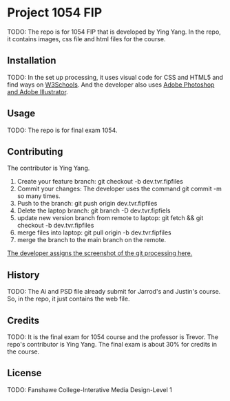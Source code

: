 # Project 1054 FIP

TODO: The repo is for 1054 FIP that is developed by Ying Yang. In the repo, it contains images, css file and html files for the course.

## Installation
TODO: In the set up processing, it uses visual code for CSS and HTML5 and find ways on [W3Schools](https://www.w3schools.com/). 
And the developer also uses [Adobe Photoshop and Adobe Illustrator](https://www.adobe.com/ca_fr/).

## Usage
TODO: The repo is for final exam 1054.

## Contributing
The contributor is Ying Yang.

1. Create your feature branch: git checkout -b dev.tvr.fipfiles
2. Commit your changes: The developer uses the command git commit -m so many times. 
3. Push to the branch: git push origin dev.tvr.fipfiles
4. Delete the laptop branch: git branch -D dev.tvr.fipfiels
5. update new version branch from remote to laptop: git fetch && git checkout -b dev.tvr.fipfiles
6. merge files into laptop: git pull origin -b dev.tvr.fipfiles
7. merge the branch to the main branch on the remote.

[The developer assigns the screenshot of the git processing here.](includes/Capture2.3.PNG)

## History
TODO: The Ai and PSD file already submit for Jarrod's and Justin's course. So, in the repo, it just contains the web file.

## Credits
TODO: It is the final exam for 1054 course and the professor is Trevor. The repo's contributor is Ying Yang. The final exam is about 30% for credits in the  course.

## License
TODO: Fanshawe College-Interative Media Design-Level 1 
